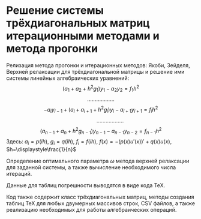 # Решение системы трёхдиагональных матриц итерационными методами и метода прогонки
Релизация метода прогонки и итерационных методов: Якоби, Зейделя, Верхней релаксации для трёхдиагональной матрицы и решение ими системы линейных алгебраических уравнений:
$$(a_1+a_2+h^2g_1)y_1-a_2y_2=f_1h^2$$
$$\dots\dots\dots\dots\dots\dots$$
 $$-a_iy_{i-1}+(a_i+a_{i+1}+h^2g_i)y_i-a_{i+1}y_{i+1}=f_ih^2$$
 $$\quad\quad\quad \dots\dots\dots\dots\dots\dots $$
  $$(a_{n-1}+a_n+h^2g_{n-1})y_{n-1}-a_{n-1}y_{n-2}=f_{n-1}h^2$$
Здесь: $a_i=p(ih)$, $g_i=q(ih)$, $f_i=f(ih)$,
$f(x)=-(p(x)u'(x))'+q(x)u(x)$,
$h=\displaystyle\frac{1}{n}$

Определение оптимального параметра $\omega$ метода верхней релаксации для заданной системы, а также вычисление необходимого числа итераций.

Данные для таблиц погрешности выводятся в виде кода TeX.

Код также содержит класс трёхдиагональных матриц, методы создания таблиц TeX для любых двумерных массивов строк, CSV файлов, а также реализацию необходимых для работы
алгебраических операций.
